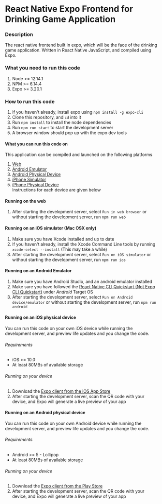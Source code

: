 # React Native Expo Frontend for Drinking Game Application

### Description
The react native frontend built in expo, which will be the face of the drinking game application. Written in React Native JavaScript, and compiled using Expo.

### What you need to run this code
1. Node >= 12.14.1
2. NPM >= 6.14.4
3. Expo >= 3.20.1

### How to run this code
1. If you haven't already, install expo using `npm install -g expo-cli`
2. Clone this repository, and `cd` into it
3. Run `npm install` to install the node dependencies
4. Run `npm run start` to start the development server
5. A browser window should pop up with the expo dev tools

#### What you can run this code on
This application can be compiled and launched on the following platforms
1. <a href="#running-on-the-web">Web</a>
2. <a href="#running-on-an-android-emulator">Android Emulator</a>
3. <a href="running-on-an-android-physical-device">Android Physical Device</a>
4. <a href="#running-on-an-ios-simulator-mac-osx-only">iPhone Simulator</a>
5. <a href="#running-on-an-ios-physical-device">iPhone Physical Device</a>
<br/> Instructions for each device are given below

#### Running on the web
1. After starting the development server, select `Run in web browser` or without starting the development server, run `npm run web`

#### Running on an iOS simulator (Mac OSX only)
1. Make sure you have Xcode installed and up to date
2. If you haven't already, install the Xcode Command Line tools by running `xcode-select --install` (This may take a while)
2. After starting the development server, select `Run on iOS simulator` or without starting the development server, run `npm run ios`

#### Running on an Android Emulator
1. Make sure you have Android Studio, and an android emulator installed
2. Make sure you have followed the <a href="https://reactnative.dev/docs/environment-setup">React Native CLI Quickstart (Not Expo CLI Quickstart)</a> under *Android* Target OS
3. After starting the development server, select `Run on Android device/emulator` or without starting the development server, run `npm run android`

#### Running on an iOS physical device
You can run this code on your own iOS device while running the development server, and preview life updates and you change the code.

###### Requirements
* iOS >= 10.0
* At least 80MBs of available storage

###### Running on your device
1. Download the <a href="https://itunes.com/apps/exponent">Expo client from the iOS App Store</a>
2. After starting the development server, scan the QR code with your device, and Expo will generate a live preview of your app

#### Running on an Android physical device
You can run this code on your own Android device while running the development server, and preview life updates and you change the code.

###### Requirements
* Android >= 5 - Lollipop
* At least 80MBs of available storage

###### Running on your device
1. Download the <a href="https://play.google.com/store/apps/details?id=host.exp.exponent">Expo client from the Play Store</a>
2. After starting the development server, scan the QR code with your device, and Expo will generate a live preview of your app